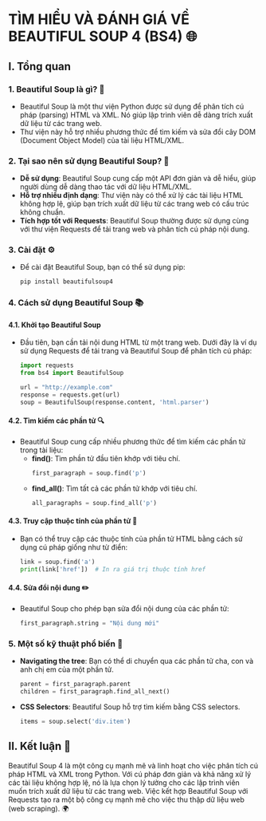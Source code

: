 # TÌM HIỂU VÀ ĐÁNH GIÁ VỀ BEAUTIFUL SOUP 4 (BS4) 🌐

## I. Tổng quan

### 1. Beautiful Soup là gì? 🥣
- Beautiful Soup là một thư viện Python được sử dụng để phân tích cú pháp (parsing) HTML và XML. Nó giúp lập trình viên dễ dàng trích xuất dữ liệu từ các trang web.
- Thư viện này hỗ trợ nhiều phương thức để tìm kiếm và sửa đổi cây DOM (Document Object Model) của tài liệu HTML/XML.

### 2. Tại sao nên sử dụng Beautiful Soup? 🤔
- **Dễ sử dụng**: Beautiful Soup cung cấp một API đơn giản và dễ hiểu, giúp người dùng dễ dàng thao tác với dữ liệu HTML/XML.
- **Hỗ trợ nhiều định dạng**: Thư viện này có thể xử lý các tài liệu HTML không hợp lệ, giúp bạn trích xuất dữ liệu từ các trang web có cấu trúc không chuẩn.
- **Tích hợp tốt với Requests**: Beautiful Soup thường được sử dụng cùng với thư viện Requests để tải trang web và phân tích cú pháp nội dung.

### 3. Cài đặt ⚙️
- Để cài đặt Beautiful Soup, bạn có thể sử dụng pip:
  ```bash
  pip install beautifulsoup4
  ```

### 4. Cách sử dụng Beautiful Soup 📚
#### 4.1. Khởi tạo Beautiful Soup
- Đầu tiên, bạn cần tải nội dung HTML từ một trang web. Dưới đây là ví dụ sử dụng Requests để tải trang và Beautiful Soup để phân tích cú pháp:
  ```python
  import requests
  from bs4 import BeautifulSoup

  url = "http://example.com"
  response = requests.get(url)
  soup = BeautifulSoup(response.content, 'html.parser')
  ```

#### 4.2. Tìm kiếm các phần tử 🔍
- Beautiful Soup cung cấp nhiều phương thức để tìm kiếm các phần tử trong tài liệu:
  - **find()**: Tìm phần tử đầu tiên khớp với tiêu chí.
    ```python
    first_paragraph = soup.find('p')
    ```
  - **find_all()**: Tìm tất cả các phần tử khớp với tiêu chí.
    ```python
    all_paragraphs = soup.find_all('p')
    ```

#### 4.3. Truy cập thuộc tính của phần tử 🔗
- Bạn có thể truy cập các thuộc tính của phần tử HTML bằng cách sử dụng cú pháp giống như từ điển:
  ```python
  link = soup.find('a')
  print(link['href'])  # In ra giá trị thuộc tính href
  ```

#### 4.4. Sửa đổi nội dung ✏️
- Beautiful Soup cho phép bạn sửa đổi nội dung của các phần tử:
  ```python
  first_paragraph.string = "Nội dung mới"
  ```

### 5. Một số kỹ thuật phổ biến 🌟
- **Navigating the tree**: Bạn có thể di chuyển qua các phần tử cha, con và anh chị em của một phần tử.
  ```python
  parent = first_paragraph.parent
  children = first_paragraph.find_all_next()
  ```
- **CSS Selectors**: Beautiful Soup hỗ trợ tìm kiếm bằng CSS selectors.
  ```python
  items = soup.select('div.item')
  ```

## II. Kết luận 📝
Beautiful Soup 4 là một công cụ mạnh mẽ và linh hoạt cho việc phân tích cú pháp HTML và XML trong Python. Với cú pháp đơn giản và khả năng xử lý các tài liệu không hợp lệ, nó là lựa chọn lý tưởng cho các lập trình viên muốn trích xuất dữ liệu từ các trang web. Việc kết hợp Beautiful Soup với Requests tạo ra một bộ công cụ mạnh mẽ cho việc thu thập dữ liệu web (web scraping). 🌍